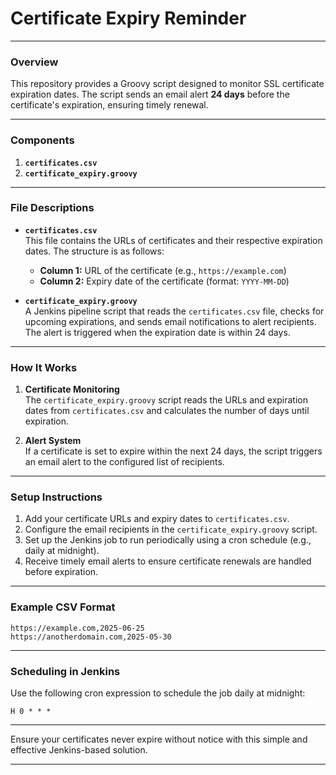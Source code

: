 # Certificate Expiry Reminder

---

### Overview

This repository provides a Groovy script designed to monitor SSL certificate expiration dates. The script sends an email alert **24 days** before the certificate's expiration, ensuring timely renewal.

---

### Components

1. **`certificates.csv`**
2. **`certificate_expiry.groovy`**

---

### File Descriptions

- **`certificates.csv`**  
  This file contains the URLs of certificates and their respective expiration dates. The structure is as follows:
  - **Column 1:** URL of the certificate (e.g., `https://example.com`)
  - **Column 2:** Expiry date of the certificate (format: `YYYY-MM-DD`)

- **`certificate_expiry.groovy`**  
  A Jenkins pipeline script that reads the `certificates.csv` file, checks for upcoming expirations, and sends email notifications to alert recipients. The alert is triggered when the expiration date is within 24 days.

---

### How It Works

1. **Certificate Monitoring**  
   The `certificate_expiry.groovy` script reads the URLs and expiration dates from `certificates.csv` and calculates the number of days until expiration.

2. **Alert System**  
   If a certificate is set to expire within the next 24 days, the script triggers an email alert to the configured list of recipients.

---

### Setup Instructions

1. Add your certificate URLs and expiry dates to `certificates.csv`.
2. Configure the email recipients in the `certificate_expiry.groovy` script.
3. Set up the Jenkins job to run periodically using a cron schedule (e.g., daily at midnight).
4. Receive timely email alerts to ensure certificate renewals are handled before expiration.

---

### Example CSV Format

```
https://example.com,2025-06-25
https://anotherdomain.com,2025-05-30
```

---

### Scheduling in Jenkins

Use the following cron expression to schedule the job daily at midnight:

```
H 0 * * *
```

---

Ensure your certificates never expire without notice with this simple and effective Jenkins-based solution.

---
